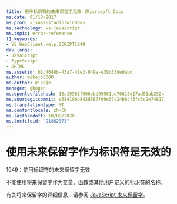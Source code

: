 ```yaml
---
title: 用于标识符的未来保留字无效 |Microsoft Docs
ms.date: 01/18/2017
ms.prod: visual-studio-windows
ms.technology: vs-javascript
ms.topic: error-reference
f1_keywords:
- VS.WebClient.Help.SCRIPT1049
dev_langs:
- JavaScript
- TypeScript
- DHTML
ms.assetid: b1c4648b-43a7-48e3-949a-e39b538edabd
author: mikejo5000
ms.author: mikejo
manager: ghogen
ms.openlocfilehash: 10a19981f900ebd99981ad70816d17ad81ab2924
ms.sourcegitcommit: e38419bb842d587fd9e37c24b6cf3fc5c2e74817
ms.translationtype: MT
ms.contentlocale: zh-CN
ms.lasthandoff: 10/09/2020
ms.locfileid: "91862373"
---
```

# <a name="the-use-of-a-future-reserved-word-for-an-identifier-is-invalid"></a>使用未来保留字作为标识符是无效的
1049：使用标识符的未来保留字无效  
  
 不能使用将来保留字作为变量、函数或其他用户定义的标识符的名称。  
  
 有关将来保留字的详细信息，请参阅 [JavaScript 未来保留字](https://developer.mozilla.org/docs/Web/JavaScript/Reference/Lexical_grammar)。